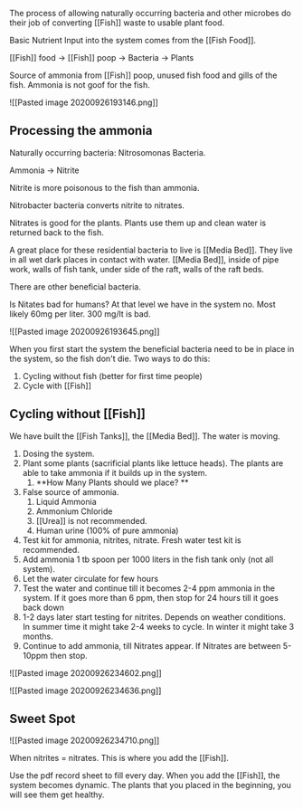 The process of allowing naturally occurring bacteria and other microbes do their job of converting [[Fish]] waste to usable plant food. 

Basic Nutrient Input into the system comes from the [[Fish Food]]. 

[[Fish]] food -> [[Fish]] poop -> Bacteria -> Plants

Source of ammonia from [[Fish]] poop, unused fish food and gills of the fish. Ammonia is not goof for the fish. 

![[Pasted image 20200926193146.png]]

## Processing the ammonia

Naturally occurring bacteria: Nitrosomonas Bacteria.

Ammonia -> Nitrite 

Nitrite is more poisonous to the fish than ammonia. 

Nitrobacter bacteria converts nitrite to nitrates. 

Nitrates is good for the plants. Plants use them up and clean water is returned back to the fish.

A great place for these residential bacteria to live is [[Media Bed]]. They live in all wet dark places in contact with water. [[Media Bed]], inside of pipe work, walls of fish tank, under side of the raft, walls of the raft beds. 

There are other beneficial bacteria. 

Is Nitates bad for humans? At that level we have in the system no. Most likely 60mg per liter. 300 mg/lt is bad. 

![[Pasted image 20200926193645.png]]

When you first start the system the beneficial bacteria need to be in place in the system, so the fish don't die. Two ways to do this:

1. Cycling without fish (better for first time people)
2. Cycle with [[Fish]]

## Cycling without [[Fish]]

We have built the [[Fish Tanks]], the [[Media Bed]]. The water is moving. 

1. Dosing the system. 
2. Plant some plants (sacrificial plants like lettuce heads). The plants are able to take ammonia if it builds up in the system.
	1. **How Many Plants should we place? **
3. False source of ammonia. 
	1. Liquid Ammonia
	2. Ammonium Chloride
	3. [[Urea]] is not recommended.
	4. Human urine (100% of pure ammonia)
4. Test kit for ammonia, nitrites, nitrate. Fresh water test kit is recommended. 
5. Add ammonia 1 tb spoon per 1000 liters in the fish tank only (not all system).
6. Let the water circulate for few hours
7. Test the water and continue till it becomes 2-4 ppm ammonia in the system. If it goes more than 6 ppm, then stop for 24 hours till it goes back down
8. 1-2 days later start testing for nitrites. Depends on weather conditions. In summer time it might take 2-4 weeks to cycle. In winter it might take 3 months. 
9. Continue to add ammonia, till Nitrates appear. If Nitrates are between 5-10ppm then stop. 

![[Pasted image 20200926234602.png]]

![[Pasted image 20200926234636.png]]


## Sweet Spot

![[Pasted image 20200926234710.png]]

When nitrites = nitrates. This is where you add the [[Fish]]. 

Use the pdf record sheet to fill every day. When you add the [[Fish]], the system becomes dynamic. The plants that you placed in the beginning, you will see them get healthy. 

